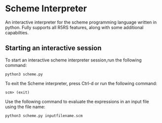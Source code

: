 # Scheme Interpreter
An interactive interpreter for the scheme programming language written in python. Fully supports all R5RS features, along with some additional capabilties.

## Starting an interactive session
To start an interactive scheme interpreter session,run the following command:
```
python3 scheme.py
```

To exit the Scheme interpreter, press Ctrl-d or run the following command:
```
scm> (exit)
```

Use the following command to evaluate the expressions in an input file using the file name:
```
python3 scheme.py inputfilename.scm
```

